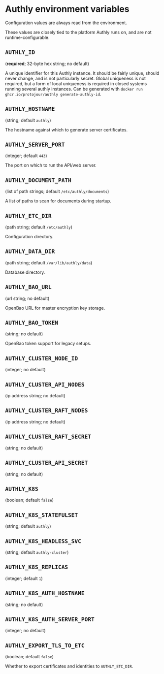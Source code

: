 # Authly environment variables

Configuration values are always read from the environment.

These values are closely tied to the platform Authly runs on,
and are not runtime-configurable.

## `AUTHLY_ID`

(**required**; 32-byte hex string; no default)

A unique identifier for this Authly instance. It should be fairly unique, should never change, and is not particularly secret. Global uniqueness is not required, but a form of local uniqueness is required in closed systems running several authly instances. Can be generated with `docker run ghcr.io/protojour/authly generate-authly-id`.

## `AUTHLY_HOSTNAME`

(string; default `authly`)

The hostname against which to generate server certificates.

## `AUTHLY_SERVER_PORT`

(integer; default `443`)

The port on which to run the API/web server.

## `AUTHLY_DOCUMENT_PATH`

(list of path strings; default `/etc/authly/documents`)

A list of paths to scan for documents during startup.

## `AUTHLY_ETC_DIR`

(path string; default `/etc/authly`)

Configuration directory.

## `AUTHLY_DATA_DIR`

(path string; default `/var/lib/authly/data`)

Database directory.

## `AUTHLY_BAO_URL`

(url string; no default)

OpenBao URL for master encryption key storage.

## `AUTHLY_BAO_TOKEN`

(string; no default)

OpenBao token support for legacy setups.

## `AUTHLY_CLUSTER_NODE_ID`

(integer; no default)

## `AUTHLY_CLUSTER_API_NODES`

(ip address string; no default)

## `AUTHLY_CLUSTER_RAFT_NODES`

(ip address string; no default)

## `AUTHLY_CLUSTER_RAFT_SECRET`

(string; no default)

## `AUTHLY_CLUSTER_API_SECRET`

(string; no default)

## `AUTHLY_K8S`

(boolean; default `false`)

## `AUTHLY_K8S_STATEFULSET`

(string; default `authly`)

## `AUTHLY_K8S_HEADLESS_SVC`

(string; default `authly-cluster`)

## `AUTHLY_K8S_REPLICAS`

(integer; default `1`)

## `AUTHLY_K8S_AUTH_HOSTNAME`

(string; no default)

## `AUTHLY_K8S_AUTH_SERVER_PORT`

(integer; no default)

## `AUTHLY_EXPORT_TLS_TO_ETC`

(boolean; default `false`)

Whether to export certificates and identities to `AUTHLY_ETC_DIR`.
